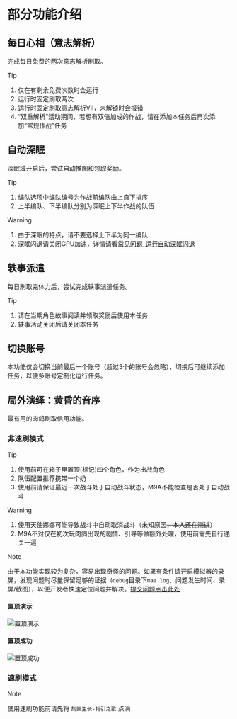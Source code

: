 # 部分功能介绍

## 每日心相（意志解析）

完成每日免费的两次意志解析刷取。

> [!TIP]
>
> 1. 仅在有剩余免费次数时会运行
> 2. 运行时固定刷取两次
> 3. 运行时固定刷取意志解析Ⅶ，未解锁时会报错
> 4. “双重解析”活动期间，若想有双倍加成的作战，请在添加本任务后再次添加“常规作战”任务

## 自动深眠

深眠域开启后，尝试自动推图和领取奖励。

> [!TIP]
>
> 1. 编队选项中编队编号为作战前编队由上自下排序
> 2. 上半编队、下半编队分别为深眠上下半作战的队伍

> [!WARNING]
>
> 1. 由于深眠的特点，请不要选择上下半为同一编队
> 2. ~~深眠闪退请关闭GPU加速，详情请看[常见问题-运行自动深眠闪退](./常见问题.md#运行自动深眠闪退)~~

## 轶事派遣

每日刷取完体力后，尝试完成轶事派遣任务。

> [!TIP]
>
> 1. 请在当期角色故事阅读并领取奖励后使用本任务
> 2. 轶事活动关闭后请关闭本任务

## 切换账号

本功能仅会切换当前最后一个账号（超过3个的账号会忽略），切换后可继续添加任务，以便多账号定制化运行任务。

## 局外演绎：黄昏的音序

最有用的肉鸽刷取信用功能。

### 非速刷模式

> [!TIP]
>
> 1. 使用前可在箱子里置顶(标记)四个角色，作为出战角色
> 2. 队伍配置推荐携带一个奶
> 3. 使用前请保证最近一次战斗处于自动战斗状态，M9A不能检查是否处于自动战斗

> [!WARNING]
>
> 1. 使用天使娜娜可能导致战斗中自动取消战斗（未知原因~~，本人还在测试~~）
> 2. M9A不对仅在初次玩肉鸽出现的剧情、引导等做额外处理，使用前需先自行通关一遍

> [!NOTE]
> 由于本功能实现较为复杂，容易出现奇怪的问题。如果有条件请开启模拟器的录屏，发现问题时尽量保留足够的证据（`debug`目录下`maa.log`、问题发生时间、录屏/截图），以便开发者快速定位问题并解决。[提交问题点击此处](https://github.com/MaaXYZ/M9A/issues/new/choose)

#### 置顶演示

![置顶演示](https://github.com/user-attachments/assets/ff9d66d8-9540-447a-9eac-315caec00fe9)

#### 置顶成功

![置顶成功](https://github.com/user-attachments/assets/d88fea79-df1b-4651-9d6d-386a40bf3b55)

### 速刷模式

> [!NOTE]
> 使用速刷功能前请先将 `刻画生长-指引之歌` 点满
